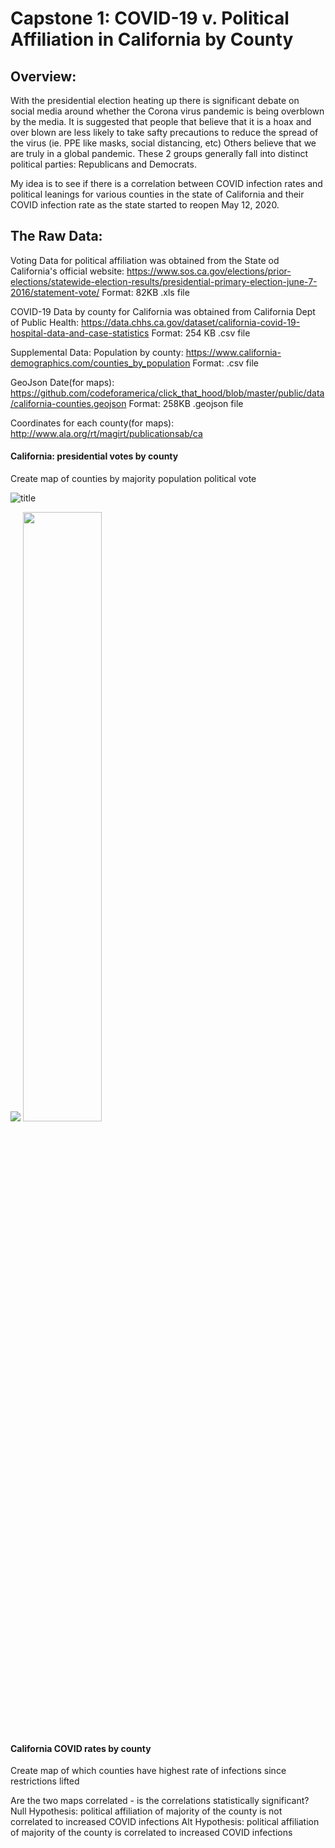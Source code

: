 # Capstone 1: COVID-19 v. Political Affiliation in California by County

## Overview: 
With the presidential election heating up there is significant debate on social media around whether the Corona virus pandemic is being overblown by the media. It is suggested that people that believe that it is a hoax and over blown are less likely to take safty precautions to reduce the spread of the virus (ie. PPE like masks, social distancing, etc)  Others believe that we are truly in a global pandemic. These 2 groups generally fall into distinct political parties: Republicans and Democrats.

My idea is to see if there is a correlation between COVID infection rates and political leanings for various counties in the state of California and their COVID infection rate as the state started to reopen May 12, 2020. 

## The Raw Data: 

Voting Data for political affiliation was obtained from the State od California's official website: https://www.sos.ca.gov/elections/prior-elections/statewide-election-results/presidential-primary-election-june-7-2016/statement-vote/
Format: 82KB .xls file

COVID-19 Data by county for California was obtained from California Dept of Public Health: https://data.chhs.ca.gov/dataset/california-covid-19-hospital-data-and-case-statistics
Format: 254 KB .csv file

Supplemental Data:
Population by county: https://www.california-demographics.com/counties_by_population
Format: .csv file

GeoJson Date(for maps): https://github.com/codeforamerica/click_that_hood/blob/master/public/data/california-counties.geojson
Format: 258KB .geojson file

Coordinates for each county(for maps): http://www.ala.org/rt/magirt/publicationsab/ca

#### California: presidential votes by county
Create map of counties by majority population political vote

![title](images/image1.png)

<img src="/images/Dem_Rep_Map_1.png"/>
<img src="/images/hash_bar.png" width=50% height=50%>


#### California COVID rates by county
Create map of which counties have highest rate of infections since restrictions lifted

Are the two maps correlated - is the correlations statistically significant?
Null Hypothesis: political affiliation of majority of the county is not correlated to increased COVID infections
Alt Hypothesis: political affiliation of majority of the county is correlated to increased COVID infections
